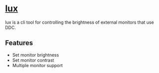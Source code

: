 # [lux](https://chocolatey.org/packages/lux)

lux is a cli tool for controlling the brightness of external monitors that use DDC.

## Features

- Set monitor brightness
- Set monitor contrast
- Multiple monitor support
